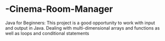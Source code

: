 # -Cinema-Room-Manager
Java for Beginners: This project is a good opportunity to work with input and output in Java. Dealing with multi-dimensional arrays and functions as well as loops and conditional statements

